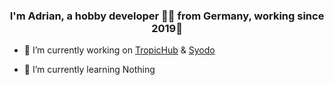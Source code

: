 ### <div align="center">I'm Adrian, a hobby developer 👨‍💻 from Germany, working since 2019🚀</div>  
  

- 🔭 I’m currently working on [TropicHub]([https://www.youtube.com/watch?v=dQw4w9WgXcQ]) & [Syodo](syodo.xyz)
  

- 🌱 I’m currently learning Nothing 
  

<br/>  
